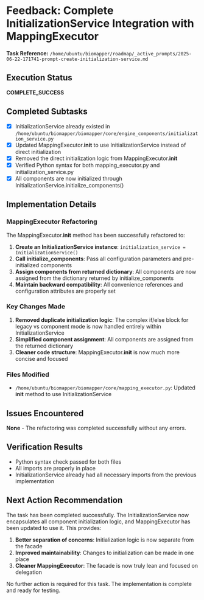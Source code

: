 # Feedback: Complete InitializationService Integration with MappingExecutor

**Task Reference:** `/home/ubuntu/biomapper/roadmap/_active_prompts/2025-06-22-171741-prompt-create-initialization-service.md`

## Execution Status
**COMPLETE_SUCCESS**

## Completed Subtasks
- [x] InitializationService already existed in `/home/ubuntu/biomapper/biomapper/core/engine_components/initialization_service.py`
- [x] Updated MappingExecutor.__init__ to use InitializationService instead of direct initialization
- [x] Removed the direct initialization logic from MappingExecutor.__init__
- [x] Verified Python syntax for both mapping_executor.py and initialization_service.py
- [x] All components are now initialized through InitializationService.initialize_components()

## Implementation Details

### MappingExecutor Refactoring
The MappingExecutor.__init__ method has been successfully refactored to:
1. **Create an InitializationService instance**: `initialization_service = InitializationService()`
2. **Call initialize_components**: Pass all configuration parameters and pre-initialized components
3. **Assign components from returned dictionary**: All components are now assigned from the dictionary returned by initialize_components
4. **Maintain backward compatibility**: All convenience references and configuration attributes are properly set

### Key Changes Made
1. **Removed duplicate initialization logic**: The complex if/else block for legacy vs component mode is now handled entirely within InitializationService
2. **Simplified component assignment**: All components are assigned from the returned dictionary
3. **Cleaner code structure**: MappingExecutor.__init__ is now much more concise and focused

### Files Modified
- `/home/ubuntu/biomapper/biomapper/core/mapping_executor.py`: Updated __init__ method to use InitializationService

## Issues Encountered
**None** - The refactoring was completed successfully without any errors.

## Verification Results
- Python syntax check passed for both files
- All imports are properly in place
- InitializationService already had all necessary imports from the previous implementation

## Next Action Recommendation
The task has been completed successfully. The InitializationService now encapsulates all component initialization logic, and MappingExecutor has been updated to use it. This provides:

1. **Better separation of concerns**: Initialization logic is now separate from the facade
2. **Improved maintainability**: Changes to initialization can be made in one place
3. **Cleaner MappingExecutor**: The facade is now truly lean and focused on delegation

No further action is required for this task. The implementation is complete and ready for testing.
